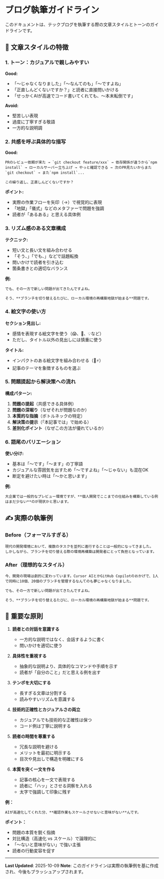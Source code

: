 # ブログ執筆ガイドライン

このドキュメントは、テックブログを執筆する際の文章スタイルとトーンのガイドラインです。

## 📝 文章スタイルの特徴

### 1. トーン：カジュアルで親しみやすい

**Good:**
- 「〜じゃなくなりました」「〜なんてのも」「〜ですよね」
- 「正直しんどくないですか？」と読者に直接問いかける
- 「せっかくAIが高速でコード書いてくれても、〜本末転倒です」

**Avoid:**
- 堅苦しい表現
- 過度に丁寧すぎる敬語
- 一方的な説明調

### 2. 共感を呼ぶ具体的な描写

**Good:**
```
PRのレビュー依頼が来た → `git checkout feature/xxx` → 依存関係が違うから`npm install` → ローカルサーバー立ち上げ → やっと確認できる → 次のPR見たいからまた`git checkout` → また`npm install`...

この繰り返し、正直しんどくないですか？
```

**ポイント:**
- 実際の作業フローを矢印（→）で視覚的に表現
- 「地獄」「儀式」などのメタファーで問題を強調
- 読者が「あるある」と思える具体例

### 3. リズム感のある文章構成

**テクニック:**
- 短い文と長い文を組み合わせる
- 「そう、」「でも、」などで話題転換
- 問いかけで読者を引き込む
- 箇条書きとの適切なバランス

**例:**
```
でも、その一方で新しい問題が出てきたんですよね。

そう、**ブランチを切り替えるたびに、ローカル環境の再構築地獄が始まる**問題です。
```

### 4. 絵文字の使い方

**セクション見出し:**
- 感情を表現する絵文字を使う（😱、🎯、💡など）
- ただし、タイトル以外の見出しには慎重に使う

**タイトル:**
- インパクトのある絵文字を組み合わせる（🚀⚡）
- 記事のテーマを象徴するものを選ぶ

### 5. 問題提起から解決策への流れ

**構成パターン:**
1. **問題の提起**（共感できる具体例）
2. **問題の深堀り**（なぜそれが問題なのか）
3. **本質的な指摘**（ボトルネックの特定）
4. **解決策の提示**（「本記事では」で始める）
5. **差別化ポイント**（なぜこの方法が優れているか）

### 6. 語尾のバリエーション

**使い分け:**
- 基本は「〜です」「〜ます」の丁寧語
- カジュアルな雰囲気を出すため「〜ですよね」「〜じゃない」も混在OK
- 断定を避けたい時は「〜かと思います」

**例:**
```
大企業では一般的なプレビュー環境ですが、**個人開発でここまでの仕組みを構築している例はまだ少ない**のが現状かと思います。
```

## ✍️ 実際の執筆例

### Before（フォーマルすぎる）
```
現代の開発環境において、複数のタスクを並列に進行することは一般的になってきました。
しかしながら、ブランチを切り替える際の環境再構築は開発者にとって負担となっています。
```

### After（理想的なスタイル）
```
今、開発の現場は劇的に変わっています。Cursor AIとかGitHub Copilotのおかげで、1人で同時に10個、20個のブランチを管理するなんてのも夢じゃなくなりました。

でも、その一方で新しい問題が出てきたんですよね。

そう、**ブランチを切り替えるたびに、ローカル環境の再構築地獄が始まる**問題です。
```

## 🎯 重要な原則

1. **読者との対話を意識する**
   - 一方的な説明ではなく、会話するように書く
   - 問いかけを適切に使う

2. **具体性を重視する**
   - 抽象的な説明より、具体的なコマンドや手順を示す
   - 読者が「自分のこと」だと思える例を出す

3. **テンポを大切にする**
   - 長すぎる文章は分割する
   - 読みやすいリズムを意識する

4. **技術的正確性とカジュアルさの両立**
   - カジュアルでも技術的な正確性は保つ
   - コード例は丁寧に説明する

5. **読者の時間を尊重する**
   - 冗長な説明を避ける
   - メリットを最初に明示する
   - 目次や見出しで構造を明確にする

6. **本質を突く一文を作る**
   - 記事の核心を一文で表現する
   - 読者に「ハッ」とさせる洞察を入れる
   - 太字で強調して印象に残す

**例：**
```
AIが高速化してくれた分、**確認作業もスケールさせないと意味がない**んです。
```

**ポイント：**
- 問題の本質を鋭く指摘
- 対比構造（高速化 vs スケール）で論理的に
- 「〜ないと意味がない」で強い主張
- 読者の行動変容を促す

---

**Last Updated**: 2025-10-09
**Note**: このガイドラインは実際の執筆例を基に作成され、今後もブラッシュアップされます。


